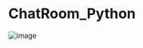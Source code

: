 # ChatRoom_Python

![image](https://github.com/mohammedsalick/ChatRoom_Python/assets/142733454/1a110409-03b0-4517-aab3-92ae42d57443)
